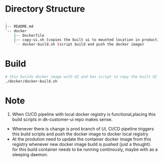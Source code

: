 # Directory Structure
```sh
.
|-- README.md
`-- docker
    |-- Dockerfile 
    |-- copy-ui.sh (copies the built ui to mounted location in production)
    `-- docker-build.sh (script build and push the docker image)
```
# Build 
```sh
# this builds docker image with UI and has script to copy the built UI to mounted location
./docker/docker-build.sh
```
# Note
1) When CI/CD pipeline with local docker registry is functional,placing this build scripts in dk-customer-ui repo makes sense.
 - Whenever there is change is prod branch of UI, CI/CD pipeline triggers this
   build scripts and push the docker image to docker local registry
 - At the prodution need to update the  container docker image from this registry whenever
   new docker image build is pushed (just a thought). for this build container needs to
   be running continously, maybe with as a sleeping daemon. 
